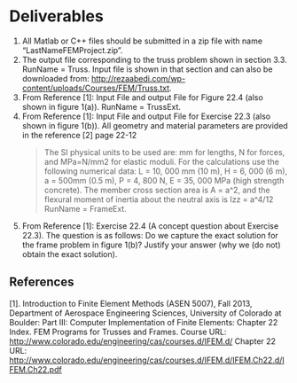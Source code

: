 # Deliverables

1. All Matlab or C++ files should be submitted in a zip file with name “LastNameFEMProject.zip”.
2. The output file corresponding to the truss problem shown in section 3.3. RunName = Truss. Input file is shown in that section and can also be downloaded from: http://rezaabedi.com/wp-content/uploads/Courses/FEM/Truss.txt.
3. From Reference [1]: Input File and output File for Figure 22.4 (also shown in figure 1(a)). RunName = TrussExt.
4. From Reference [1]: Input File and output File for Exercise 22.3 (also shown in figure 1(b)). All geometry and material parameters are provided in the reference [2] page 22-12
    > The SI physical units to be used are: mm for lengths, N for forces, and MPa=N/mm2 for elastic moduli. For the calculations use the following numerical data: L = 10, 000 mm (10 m), H = 6, 000 (6 m), a = 500mm (0.5 m), P = 4, 800 N, E = 35, 000 MPa (high strength concrete). The member cross section area is A = a^2, and the flexural moment of inertia about the neutral axis is Izz = a^4/12
    RunName = FrameExt.
5. From Reference [1]: Exercise 22.4 (A concept question about Exercise 22.3). The question
is as follows: Do we capture the exact solution for the frame problem in figure 1(b)? Justify
your answer (why we (do not) obtain the exact solution).

## References

[1]. Introduction to Finite Element Methods (ASEN 5007), Fall 2013, Department of Aerospace
Engineering Sciences, University of Colorado at Boulder: Part III: Computer Implementation of Finite
Elements: Chapter 22 Index. FEM Programs for Trusses and Frames.
Course URL: http://www.colorado.edu/engineering/cas/courses.d/IFEM.d/
Chapter 22 URL: http://www.colorado.edu/engineering/cas/courses.d/IFEM.d/IFEM.Ch22.d/IFEM.Ch22.pdf